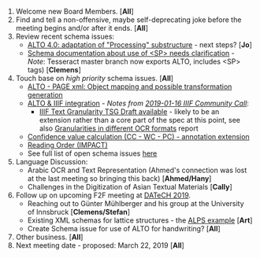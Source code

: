1. Welcome new Board Members. [**All**]
2. Find and tell a non-offensive, maybe self-deprecating joke before the meeting begins and/or after it ends. [**All**]
3. Review recent schema issues:
   * [ALTO 4.0: adaptation of "Processing" substructure](https://github.com/altoxml/schema/issues/52) - next steps? [**Jo**]
   * [Schema documentation about use of &lt;SP&gt; needs clarification](https://github.com/altoxml/schema/issues/54) - _Note_: 
Tesseract master branch now exports ALTO, includes &lt;SP&gt; tags) [**Clemens**]
4. Touch base on _high priority_ schema issues. [**All**]
   * [ALTO - PAGE xml: Object mapping and possible transformation generation](https://github.com/altoxml/schema/issues/48)
   * [ALTO & IIIF integration](https://github.com/altoxml/schema/issues/45) - 
_Notes from [2019-01-16 IIIF Community Call](https://docs.google.com/document/d/1vCA6UJr5unpJfuxt80a72i9iW0NHPFT8uHeCHLFef_g/edit)_:
      * [IIIF Text Granularity TSG Draft available](https://docs.google.com/document/d/1CCToyJVEr_Gq2R4GuKV5L51hwpCnC1QOYWcIuf0WU5I/edit) - likely to be an extension rather than a core part of the spec at this point, see also 
[Granularities in different OCR formats](https://docs.google.com/document/d/13R7Dk-AA-ALZ5i3fzAS3g66umWjiYaD7NVr8QiYb19E/edit) report
   * [Confidence value calculation (CC - WC - PC) - annotation extension](https://github.com/altoxml/schema/issues/23)
   * [Reading Order (IMPACT)](https://github.com/altoxml/schema/issues/18)
   * See full list of open schema issues [here](https://github.com/altoxml/schema/issues)
5. Language Discussion:
   * Arabic OCR and Text Representation (Ahmed's connection was lost at the last meeting so bringing this back) [**Ahmed/Hany**]
   * Challenges in the Digitization of Asian Textual Materials [**Cally**]
6. Follow up on upcoming F2F meeting at [DATeCH 2019](http://datech.digitisation.eu/). 
   * Reaching out to Günter Mühlberger and his group at the University of Innsbruck [**Clemens/Stefan**]
   * Existing XML schemas for lattice structures - 
the [ALPS example](https://github.com/altoxml/board/blob/gh-pages/misc/lattice_xml_sample.md) [**Art**]
   * Create Schema issue for use of ALTO for handwriting? [**All**]
7. Other business. [**All**]
8. Next meeting date - proposed: March 22, 2019 [**All**]


